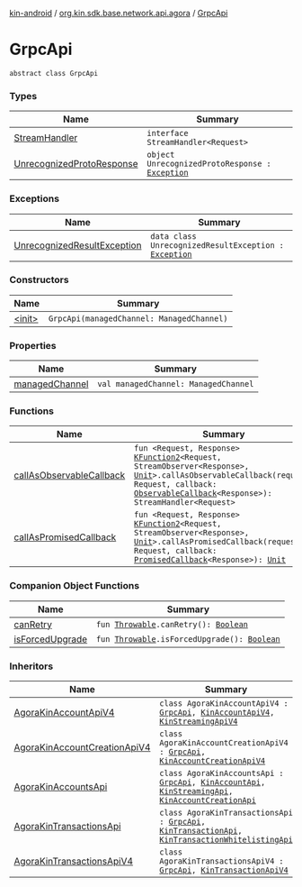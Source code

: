[kin-android](../../index.md) / [org.kin.sdk.base.network.api.agora](../index.md) / [GrpcApi](./index.md)

# GrpcApi

`abstract class GrpcApi`

### Types

| Name | Summary |
|---|---|
| [StreamHandler](-stream-handler/index.md) | `interface StreamHandler<Request>` |
| [UnrecognizedProtoResponse](-unrecognized-proto-response.md) | `object UnrecognizedProtoResponse : `[`Exception`](https://kotlinlang.org/api/latest/jvm/stdlib/kotlin/-exception/index.html) |

### Exceptions

| Name | Summary |
|---|---|
| [UnrecognizedResultException](-unrecognized-result-exception/index.md) | `data class UnrecognizedResultException : `[`Exception`](https://kotlinlang.org/api/latest/jvm/stdlib/kotlin/-exception/index.html) |

### Constructors

| Name | Summary |
|---|---|
| [&lt;init&gt;](-init-.md) | `GrpcApi(managedChannel: ManagedChannel)` |

### Properties

| Name | Summary |
|---|---|
| [managedChannel](managed-channel.md) | `val managedChannel: ManagedChannel` |

### Functions

| Name | Summary |
|---|---|
| [callAsObservableCallback](call-as-observable-callback.md) | `fun <Request, Response> `[`KFunction2`](https://kotlinlang.org/api/latest/jvm/stdlib/kotlin.reflect/-k-function2/index.html)`<Request, StreamObserver<Response>, `[`Unit`](https://kotlinlang.org/api/latest/jvm/stdlib/kotlin/-unit/index.html)`>.callAsObservableCallback(request: Request, callback: `[`ObservableCallback`](../../org.kin.sdk.base.tools/-observable-callback/index.md)`<Response>): StreamHandler<Request>` |
| [callAsPromisedCallback](call-as-promised-callback.md) | `fun <Request, Response> `[`KFunction2`](https://kotlinlang.org/api/latest/jvm/stdlib/kotlin.reflect/-k-function2/index.html)`<Request, StreamObserver<Response>, `[`Unit`](https://kotlinlang.org/api/latest/jvm/stdlib/kotlin/-unit/index.html)`>.callAsPromisedCallback(request: Request, callback: `[`PromisedCallback`](../../org.kin.sdk.base.tools/-promised-callback/index.md)`<Response>): `[`Unit`](https://kotlinlang.org/api/latest/jvm/stdlib/kotlin/-unit/index.html) |

### Companion Object Functions

| Name | Summary |
|---|---|
| [canRetry](can-retry.md) | `fun `[`Throwable`](https://kotlinlang.org/api/latest/jvm/stdlib/kotlin/-throwable/index.html)`.canRetry(): `[`Boolean`](https://kotlinlang.org/api/latest/jvm/stdlib/kotlin/-boolean/index.html) |
| [isForcedUpgrade](is-forced-upgrade.md) | `fun `[`Throwable`](https://kotlinlang.org/api/latest/jvm/stdlib/kotlin/-throwable/index.html)`.isForcedUpgrade(): `[`Boolean`](https://kotlinlang.org/api/latest/jvm/stdlib/kotlin/-boolean/index.html) |

### Inheritors

| Name | Summary |
|---|---|
| [AgoraKinAccountApiV4](../-agora-kin-account-api-v4/index.md) | `class AgoraKinAccountApiV4 : `[`GrpcApi`](./index.md)`, `[`KinAccountApiV4`](../../org.kin.sdk.base.network.api/-kin-account-api-v4/index.md)`, `[`KinStreamingApiV4`](../../org.kin.sdk.base.network.api/-kin-streaming-api-v4/index.md) |
| [AgoraKinAccountCreationApiV4](../-agora-kin-account-creation-api-v4/index.md) | `class AgoraKinAccountCreationApiV4 : `[`GrpcApi`](./index.md)`, `[`KinAccountCreationApiV4`](../../org.kin.sdk.base.network.api/-kin-account-creation-api-v4/index.md) |
| [AgoraKinAccountsApi](../-agora-kin-accounts-api/index.md) | `class AgoraKinAccountsApi : `[`GrpcApi`](./index.md)`, `[`KinAccountApi`](../../org.kin.sdk.base.network.api/-kin-account-api/index.md)`, `[`KinStreamingApi`](../../org.kin.sdk.base.network.api/-kin-streaming-api/index.md)`, `[`KinAccountCreationApi`](../../org.kin.sdk.base.network.api/-kin-account-creation-api/index.md) |
| [AgoraKinTransactionsApi](../-agora-kin-transactions-api/index.md) | `class AgoraKinTransactionsApi : `[`GrpcApi`](./index.md)`, `[`KinTransactionApi`](../../org.kin.sdk.base.network.api/-kin-transaction-api/index.md)`, `[`KinTransactionWhitelistingApi`](../../org.kin.sdk.base.network.api/-kin-transaction-whitelisting-api/index.md) |
| [AgoraKinTransactionsApiV4](../-agora-kin-transactions-api-v4/index.md) | `class AgoraKinTransactionsApiV4 : `[`GrpcApi`](./index.md)`, `[`KinTransactionApiV4`](../../org.kin.sdk.base.network.api/-kin-transaction-api-v4/index.md) |
